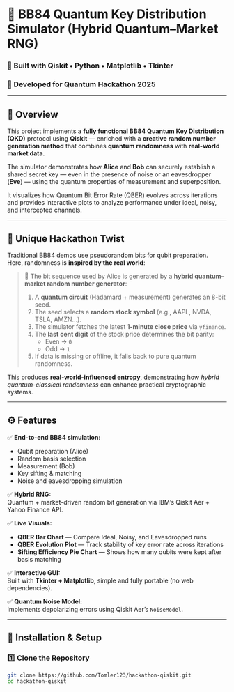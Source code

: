 # 🔐 BB84 Quantum Key Distribution Simulator (Hybrid Quantum–Market RNG)

### 🧠 Built with Qiskit • Python • Matplotlib • Tkinter  
### 🚀 Developed for Quantum Hackathon 2025  

---

## 🌌 Overview

This project implements a **fully functional BB84 Quantum Key Distribution (QKD)** protocol using **Qiskit** — enriched with a **creative random number generation method** that combines **quantum randomness** with **real-world market data**.  

The simulator demonstrates how **Alice** and **Bob** can securely establish a shared secret key — even in the presence of noise or an eavesdropper (**Eve**) — using the quantum properties of measurement and superposition.

It visualizes how Quantum Bit Error Rate (QBER) evolves across iterations and provides interactive plots to analyze performance under ideal, noisy, and intercepted channels.

---

## 🧩 Unique Hackathon Twist

Traditional BB84 demos use pseudorandom bits for qubit preparation.  
Here, randomness is **inspired by the real world**:

> 🧮 The bit sequence used by Alice is generated by a **hybrid quantum–market random number generator**:
>
> 1. A **quantum circuit** (Hadamard + measurement) generates an 8-bit seed.  
> 2. The seed selects a **random stock symbol** (e.g., AAPL, NVDA, TSLA, AMZN...).  
> 3. The simulator fetches the latest **1-minute close price** via `yfinance`.  
> 4. The **last cent digit** of the stock price determines the bit parity:  
>     - Even → `0`  
>     - Odd → `1`  
> 5. If data is missing or offline, it falls back to pure quantum randomness.

This produces **real-world-influenced entropy**, demonstrating how *hybrid quantum-classical randomness* can enhance practical cryptographic systems.

---

## ⚙️ Features

✅ **End-to-end BB84 simulation:**
- Qubit preparation (Alice)  
- Random basis selection  
- Measurement (Bob)  
- Key sifting & matching  
- Noise and eavesdropping simulation  

✅ **Hybrid RNG:**  
Quantum + market-driven random bit generation via IBM’s Qiskit Aer + Yahoo Finance API.

✅ **Live Visuals:**  
- **QBER Bar Chart** — Compare Ideal, Noisy, and Eavesdropped runs  
- **QBER Evolution Plot** — Track stability of key error rate across iterations  
- **Sifting Efficiency Pie Chart** — Shows how many qubits were kept after basis matching  

✅ **Interactive GUI:**  
Built with **Tkinter + Matplotlib**, simple and fully portable (no web dependencies).

✅ **Quantum Noise Model:**  
Implements depolarizing errors using Qiskit Aer’s `NoiseModel`.

---

## 🧪 Installation & Setup

### 1️⃣ Clone the Repository
```bash
git clone https://github.com/Tomler123/hackathon-qiskit.git
cd hackathon-qiskit
